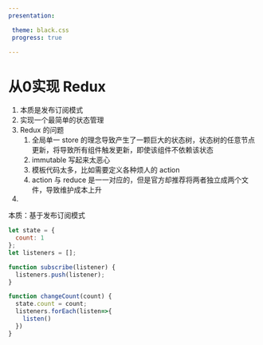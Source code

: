 ```yaml
---
presentation:

 theme: black.css
 progress: true

---
```



<!-- slide -->
# 从0实现 Redux
1. 本质是发布订阅模式
2. 实现一个最简单的状态管理
3. Redux 的问题
   1. 全局单一 store 的理念导致产生了一颗巨大的状态树，状态树的任意节点更新，将导致所有组件触发更新，即使该组件不依赖该状态
   2. immutable 写起来太恶心
   3. 模板代码太多，比如需要定义各种烦人的 action
   4. action 与 reduce 是一一对应的，但是官方却推荐将两者独立成两个文件，导致维护成本上升
4. 
<!-- slide -->
本质：基于发布订阅模式

```js
let state = {
  count: 1
};
let listeners = [];

function subscribe(listener) {
  listeners.push(listener);
}

function changeCount(count) {
  state.count = count;
  listeners.forEach(listen=>{
    listen()
  })
}
```